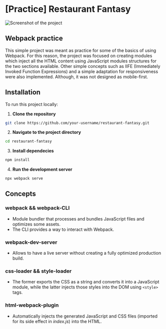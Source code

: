 # [Practice] Restaurant Fantasy


![Screenshot of the project](https://github.com/user-attachments/assets/e5638ed3-c7c9-4fb0-801d-00578ec58a29)


## Webpack practice

This simple project was meant as practice for some of the basics of using Webpack. For this reason, the project was focused on creating modules which inject all the HTML content using JavaScript modules structures for the two sections available. Other simple concepts such as IIFE (Immediately Invoked Function Expressions) and a simple adaptation for responsiveness were also implemented. Although, it was not designed as mobile-first.

## Installation

To run this project locally:

1. **Clone the repository**

```bash 
git clone https://github.com/your-username/restaurant-fantasy.git
```

2. **Navigate to the project directory**

```bash 
cd restaurant-fantasy
```

3. **Install dependecies**

```bash 
npm install
```

4. **Run the development server**

```bash 
npx webpack serve
```

## Concepts

### webpack && webpack-CLI

- Module bundler that processes and bundles JavaScript files and optimizes some assets.
- The CLI provides a way to interact with Webpack.

### webpack-dev-server

- Allows to have a live server without creating a fully optimized production build.

### css-loader && style-loader 

- The former exports the CSS as a string and converts it into a JavaScript module, while the latter injects those styles into the DOM using `<style>` tags.

### html-webpack-plugin 

- Automatically injects the generated JavaScript and CSS files (imported for its side effect in _index.js_) into the HTML.
